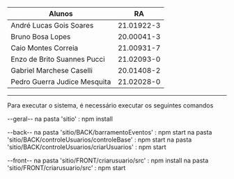 | Alunos  | RA |
| ------------- | ------------- |
| André Lucas Gois Soares | 21.01922-3  |
| Bruno Bosa Lopes | 20.00041-3 |
| Caio Montes Correia | 21.00931-7 |
| Enzo de Brito Suannes Pucci | 21.02093-0 |
| Gabriel Marchese Caselli | 20.01408-2 |
| Pedro Guerra Judice Mesquita | 21.02028-0 |

-----
Para executar o sistema, é necessário executar os seguintes comandos

--geral--
na pasta 'sitio' : npm install

--back--
na pasta 'sitio/BACK/barramentoEventos'               : npm start
na pasta 'sitio/BACK/controleUsuarios/controleBase'   : npm start
na pasta 'sitio/BACK/controleUsuarios/criarUsuarios'  : npm start

--front--
na pasta 'sitio/FRONT/criarusuario/src'               : npm install
na pasta 'sitio/FRONT/criarusuario/src'               : npm start
